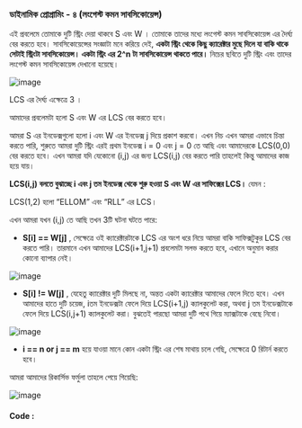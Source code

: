 ### ডাইনামিক প্রোগ্রামিং - ৪ (লংগেস্ট কমন সাবসিকোয়েন্স)


এই প্রবলেমে তোমাকে দুটি স্ট্রিং দেয়া থাকবে S এবং W । তোমাকে তাদের মধ‍্যে লংগেস্ট কমন সাবসিকোয়েন্স এর দৈর্ঘ‍্য বের করতে হবে। সাবসিকোয়েন্সের সংজ্ঞাটা মনে করিয়ে দেই, **একটা স্ট্রিং থেকে কিছু ক‍্যারেক্টার মুছে দিলে যা বাকি থাকে সেটাই স্ট্রিংটা সাবসিকোয়েন্স। 
একটা স্ট্রিং এর 2^n টা সাবসিকোয়েন্স থাকতে পারে।** নিচের ছবিতে দুটি স্ট্রিং এবং তাদের লংগেস্ট কমন সাবসিকোয়েন্স দেখানো হয়েছে।

![image](https://user-images.githubusercontent.com/63524824/126533140-1c31653b-6d80-4c04-afbb-33d2eae01b3d.png)
                                               


LCS এর দৈর্ঘ‍‍্য এক্ষেত্রে 3 ।

আমাদের প্রবলেমটা হলো S এবং W এর LCS বের করতে হবে।

আমরা S এর ইনডেক্সগুলো হলো i এবং W এর ইনডেক্স j দিয়ে প্রকাশ করবো। এখন নিচ এখন আমরা এভাবে চিন্তা করতে পারি, শুরুতে আমরা দুটি স্ট্রিং এরই প্রথম ইনডেক্স i = 0  এবং j = 0 তে আছি এবং আমাদেরকে 
LCS(0,0) বের করতে হবে। এখন আমরা যদি যেকোনো (i,j)  এর জন‍্য LCS(i,j) বের করতে পারি তাহলেই কিন্তু আমাদের কাজ হয়ে যায়। 

**LCS(i,j)  বলতে বুঝাচ্ছে i এবং j তম ইনডেক্স থেকে শুরু হওয়া S এবং W এর সাফিক্সের LCS।** যেমন :

LCS(1,2) হলো “ELLOM” এবং “RLL” এর LCS।


এখন আমরা যখন (i,j) তে আছি তখন 3টি ঘটনা ঘটতে পারে:

- **S[i] == W[j]** , সেক্ষেত্রে ওই ক‍্যারেক্টারটাকে LCS এর অংশ ধরে নিয়ে আমরা বাকি সাফিক্সটুকুর LCS বের করতে পারি। তারমানে এখন আমাদের LCS(i+1,j+1) প্রবলেমটা সলভ করতে হবে, এখানে অনুমান করার কোনো ব‍্যাপার নেই।

![image](https://user-images.githubusercontent.com/63524824/126534186-42bfce41-4860-4734-99e8-915ba48616db.png)

- **S[i] != W[j]** , যেহেতু ক‍্যারেক্টার দুটি মিলছে না, অন্তত একটা ক‍্যারেক্টার আমাদের ফেলে দিতে হবে। এখন আমাদের হাতে দুটি চয়েজ, iতম ইনডেক্সটা ফেলে দিয়ে LCS(i+1,j) ক‍্যালকুলেট করা, অথবা  j তম ইনডেক্সটাকে ফেলে দিয়ে LCS(i,j+1)  ক‍্যালকুলেট করা। বুঝতেই পারছো আমরা দুটি পথে গিয়ে ম‍্যাক্সটাকে বেছে নিবো।

![image](https://user-images.githubusercontent.com/63524824/126534438-709085c0-5256-40b3-af64-bdc6d00eabdc.png)

- **i == n or j == m** হয়ে যাওয়া মানে কোন একটা স্ট্রিং এর শেষ মাথায় চলে গেছি, সেক্ষেত্রে 0 রিটার্ন করতে হবে।

আমরা আমাদের রিকার্সিভ ফর্মুলা তাহলে পেয়ে গিয়েছি:

![image](https://user-images.githubusercontent.com/63524824/126534603-3d25bb91-bca9-4194-9892-813d02cd94d6.png)

#### Code : 

```

```

